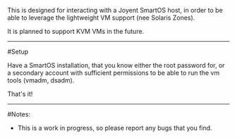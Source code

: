 
This is designed for interacting with a Joyent SmartOS host, in order to be able to leverage
the lightweight VM support (nee Solaris Zones).

It is planned to support KVM VMs in the future.

--------------

#Setup

Have a SmartOS installation, that you know either the root password for, or a secondary account with sufficient
permissions to be able to run the vm tools (vmadm, dsadm).

That's it!

--------------

#Notes:

- This is a work in progress, so please report any bugs that you find.
